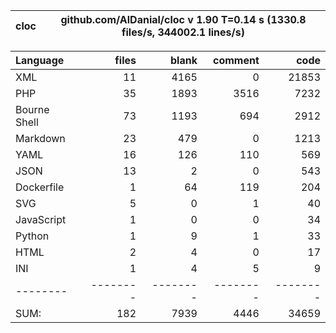 
cloc|github.com/AlDanial/cloc v 1.90  T=0.14 s (1330.8 files/s, 344002.1 lines/s)
--- | ---

Language|files|blank|comment|code
:-------|-------:|-------:|-------:|-------:
XML|11|4165|0|21853
PHP|35|1893|3516|7232
Bourne Shell|73|1193|694|2912
Markdown|23|479|0|1213
YAML|16|126|110|569
JSON|13|2|0|543
Dockerfile|1|64|119|204
SVG|5|0|1|40
JavaScript|1|0|0|34
Python|1|9|1|33
HTML|2|4|0|17
INI|1|4|5|9
--------|--------|--------|--------|--------
SUM:|182|7939|4446|34659
